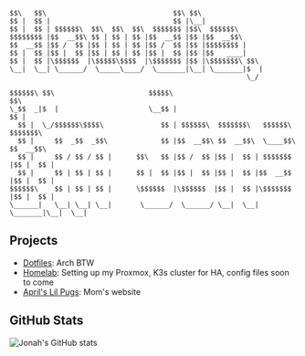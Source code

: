 ```text
$$\   $$\                               $$\ $$\               
$$ |  $$ |                              $$ |\__|              
$$ |  $$ | $$$$$$\  $$\  $$\  $$\  $$$$$$$ |$$\  $$$$$$\      
$$$$$$$$ |$$  __$$\ $$ | $$ | $$ |$$  __$$ |$$ |$$  __$$\     
$$  __$$ |$$ /  $$ |$$ | $$ | $$ |$$ /  $$ |$$ |$$$$$$$$ |    
$$ |  $$ |$$ |  $$ |$$ | $$ | $$ |$$ |  $$ |$$ |$$   ____|    
$$ |  $$ |\$$$$$$  |\$$$$$\$$$$  |\$$$$$$$ |$$ |\$$$$$$$\ $$\ 
\__|  \__| \______/  \_____\____/  \_______|\__| \_______|$  |
                                                          \_/
```
```text
$$$$$$\ $$\                       $$$$$\                               $$\       
\_$$  _|$  |                      \__$$ |                              $$ |      
  $$ |  \_/$$$$$$\$$$$\              $$ | $$$$$$\  $$$$$$$\   $$$$$$\  $$$$$$$\  
  $$ |     $$  _$$  _$$\             $$ |$$  __$$\ $$  __$$\  \____$$\ $$  __$$\ 
  $$ |     $$ / $$ / $$ |      $$\   $$ |$$ /  $$ |$$ |  $$ | $$$$$$$ |$$ |  $$ |
  $$ |     $$ | $$ | $$ |      $$ |  $$ |$$ |  $$ |$$ |  $$ |$$  __$$ |$$ |  $$ |
$$$$$$\    $$ | $$ | $$ |      \$$$$$$  |\$$$$$$  |$$ |  $$ |\$$$$$$$ |$$ |  $$ |
\______|   \__| \__| \__|       \______/  \______/ \__|  \__| \_______|\__|  \__|
```
## Projects

- [Dotfiles](https://github.com/jonahgcarpenter/dotfiles): Arch BTW
- [Homelab](https://github.com/jonahgcarpenter/homelab-oswald): Setting up my Proxmox, K3s cluster for HA, config files soon to come
- [April's Lil Pugs](https://github.com/jonahgcarpenter/aprilslilpugs): Mom's website

## GitHub Stats
![Jonah's GitHub stats](https://github-readme-stats.vercel.app/api/top-langs/?username=jonahgcarpenter&layout=compact&theme=radical&hide=HTML,CSS)
